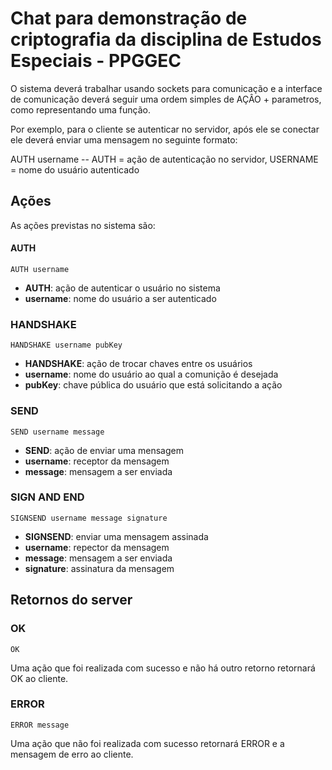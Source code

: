 # Chat para demonstração de criptografia da disciplina de Estudos Especiais - PPGGEC


O sistema deverá trabalhar usando sockets para comunicação e a interface de comunicação deverá
seguir uma ordem simples de AÇÂO + parametros, como representando uma função.

Por exemplo, para o cliente se autenticar no servidor, após ele se conectar ele deverá enviar uma mensagem
no seguinte formato:

AUTH username -- AUTH = ação de autenticação no servidor, USERNAME = nome do usuário autenticado

## Ações

As ações previstas no sistema são:

#### AUTH

```AUTH username```

- **AUTH**: ação de autenticar o usuário no sistema
- **username**: nome do usuário a ser autenticado

### HANDSHAKE

```HANDSHAKE username pubKey```

- **HANDSHAKE**: ação de trocar chaves entre os usuários
- **username**: nome do usuário ao qual a comunição é desejada
- **pubKey**: chave pública do usuário que está solicitando a ação

### SEND

```SEND username message```

- **SEND**: ação de enviar uma mensagem
- **username**: receptor da mensagem
- **message**: mensagem a ser enviada

### SIGN AND END

```SIGNSEND username message signature```
- **SIGNSEND**: enviar uma mensagem assinada
- **username**: repector da mensagem
- **message**: mensagem a ser enviada
- **signature**: assinatura da mensagem


## Retornos do server

### OK

```OK```

Uma ação que foi realizada com sucesso e não há outro retorno retornará OK ao cliente.

### ERROR

```ERROR message```

Uma ação que não foi realizada com sucesso retornará ERROR e a mensagem de erro ao cliente.

